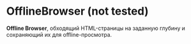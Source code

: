 # OfflineBrowser (not tested)
__Offline Browser__, обходящий HTML-страницы на заданную глубину и сохраняющий их для offline-просмотра.


